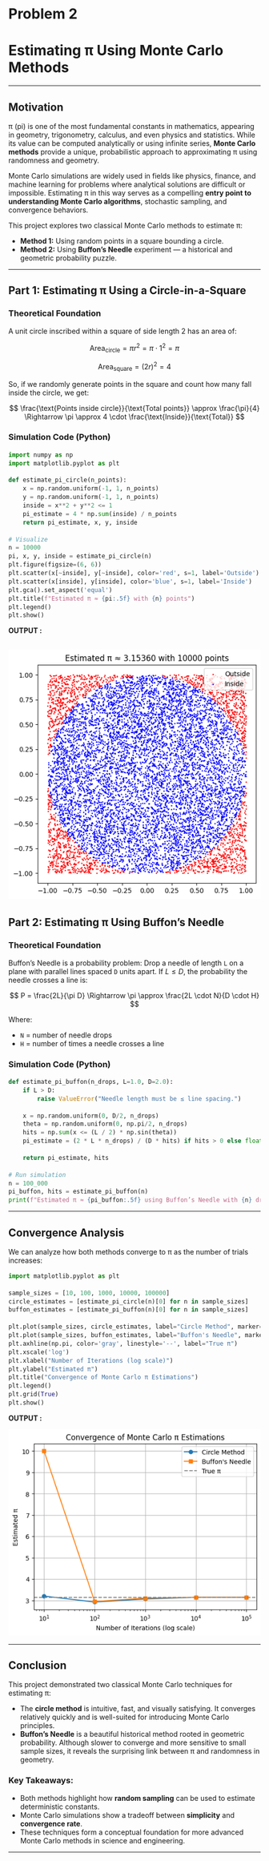 # Problem 2

# Estimating π Using Monte Carlo Methods

---

## Motivation

π (pi) is one of the most fundamental constants in mathematics, appearing in geometry, trigonometry, calculus, and even physics and statistics. While its value can be computed analytically or using infinite series, **Monte Carlo methods** provide a unique, probabilistic approach to approximating π using randomness and geometry.

Monte Carlo simulations are widely used in fields like physics, finance, and machine learning for problems where analytical solutions are difficult or impossible. Estimating π in this way serves as a compelling **entry point to understanding Monte Carlo algorithms**, stochastic sampling, and convergence behaviors.

This project explores two classical Monte Carlo methods to estimate π:

* **Method 1:** Using random points in a square bounding a circle.
* **Method 2:** Using **Buffon’s Needle** experiment — a historical and geometric probability puzzle.

---

## Part 1: Estimating π Using a Circle-in-a-Square

### Theoretical Foundation

A unit circle inscribed within a square of side length 2 has an area of:

$$
\text{Area}_{\text{circle}} = \pi r^2 = \pi \cdot 1^2 = \pi
$$

$$
\text{Area}_{\text{square}} = (2r)^2 = 4
$$

So, if we randomly generate points in the square and count how many fall inside the circle, we get:

$$
\frac{\text{Points inside circle}}{\text{Total points}} \approx \frac{\pi}{4} \Rightarrow \pi \approx 4 \cdot \frac{\text{Inside}}{\text{Total}}
$$

### Simulation Code (Python)

```python
import numpy as np
import matplotlib.pyplot as plt

def estimate_pi_circle(n_points):
    x = np.random.uniform(-1, 1, n_points)
    y = np.random.uniform(-1, 1, n_points)
    inside = x**2 + y**2 <= 1
    pi_estimate = 4 * np.sum(inside) / n_points
    return pi_estimate, x, y, inside

# Visualize
n = 10000
pi, x, y, inside = estimate_pi_circle(n)
plt.figure(figsize=(6, 6))
plt.scatter(x[~inside], y[~inside], color='red', s=1, label='Outside')
plt.scatter(x[inside], y[inside], color='blue', s=1, label='Inside')
plt.gca().set_aspect('equal')
plt.title(f"Estimated π ≈ {pi:.5f} with {n} points")
plt.legend()
plt.show()
```
**OUTPUT :**

![alt text](image.png)
---

## Part 2: Estimating π Using Buffon’s Needle

### Theoretical Foundation

Buffon’s Needle is a probability problem: Drop a needle of length `L` on a plane with parallel lines spaced `D` units apart. If $L \leq D$, the probability the needle crosses a line is:

$$
P = \frac{2L}{\pi D}
\Rightarrow \pi \approx \frac{2L \cdot N}{D \cdot H}
$$

Where:

* `N` = number of needle drops
* `H` = number of times a needle crosses a line

### Simulation Code (Python)

```python
def estimate_pi_buffon(n_drops, L=1.0, D=2.0):
    if L > D:
        raise ValueError("Needle length must be ≤ line spacing.")
    
    x = np.random.uniform(0, D/2, n_drops)
    theta = np.random.uniform(0, np.pi/2, n_drops)
    hits = np.sum(x <= (L / 2) * np.sin(theta))
    pi_estimate = (2 * L * n_drops) / (D * hits) if hits > 0 else float('inf')
    
    return pi_estimate, hits

# Run simulation
n = 100_000
pi_buffon, hits = estimate_pi_buffon(n)
print(f"Estimated π ≈ {pi_buffon:.5f} using Buffon’s Needle with {n} drops")
```

---

## Convergence Analysis

We can analyze how both methods converge to π as the number of trials increases:

```python
import matplotlib.pyplot as plt

sample_sizes = [10, 100, 1000, 10000, 100000]
circle_estimates = [estimate_pi_circle(n)[0] for n in sample_sizes]
buffon_estimates = [estimate_pi_buffon(n)[0] for n in sample_sizes]

plt.plot(sample_sizes, circle_estimates, label="Circle Method", marker='o')
plt.plot(sample_sizes, buffon_estimates, label="Buffon's Needle", marker='s')
plt.axhline(np.pi, color='gray', linestyle='--', label="True π")
plt.xscale('log')
plt.xlabel("Number of Iterations (log scale)")
plt.ylabel("Estimated π")
plt.title("Convergence of Monte Carlo π Estimations")
plt.legend()
plt.grid(True)
plt.show()
```

**OUTPUT :**

![alt text](image-1.png)

---

## Conclusion

This project demonstrated two classical Monte Carlo techniques for estimating π:

* The **circle method** is intuitive, fast, and visually satisfying. It converges relatively quickly and is well-suited for introducing Monte Carlo principles.
* **Buffon’s Needle** is a beautiful historical method rooted in geometric probability. Although slower to converge and more sensitive to small sample sizes, it reveals the surprising link between π and randomness in geometry.

### Key Takeaways:

* Both methods highlight how **random sampling** can be used to estimate deterministic constants.
* Monte Carlo simulations show a tradeoff between **simplicity** and **convergence rate**.
* These techniques form a conceptual foundation for more advanced Monte Carlo methods in science and engineering.

---


